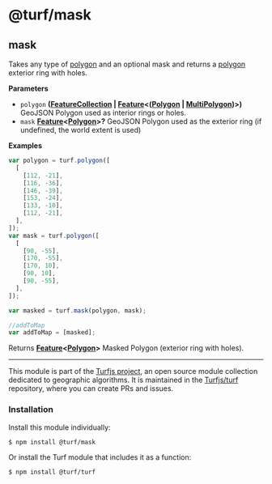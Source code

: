 # @turf/mask

<!-- Generated by documentation.js. Update this documentation by updating the source code. -->

## mask

Takes any type of [polygon][1] and an optional mask and returns a [polygon][1] exterior ring with holes.

**Parameters**

- `polygon` **([FeatureCollection][2] \| [Feature][3]&lt;([Polygon][4] \| [MultiPolygon][5])>)** GeoJSON Polygon used as interior rings or holes.
- `mask` **[Feature][3]&lt;[Polygon][4]>?** GeoJSON Polygon used as the exterior ring (if undefined, the world extent is used)

**Examples**

```javascript
var polygon = turf.polygon([
  [
    [112, -21],
    [116, -36],
    [146, -39],
    [153, -24],
    [133, -10],
    [112, -21],
  ],
]);
var mask = turf.polygon([
  [
    [90, -55],
    [170, -55],
    [170, 10],
    [90, 10],
    [90, -55],
  ],
]);

var masked = turf.mask(polygon, mask);

//addToMap
var addToMap = [masked];
```

Returns **[Feature][3]&lt;[Polygon][4]>** Masked Polygon (exterior ring with holes).

[1]: https://tools.ietf.org/html/rfc7946#section-3.1.6
[2]: https://tools.ietf.org/html/rfc7946#section-3.3
[3]: https://tools.ietf.org/html/rfc7946#section-3.2
[4]: https://tools.ietf.org/html/rfc7946#section-3.1.6
[5]: https://tools.ietf.org/html/rfc7946#section-3.1.7

<!-- This file is automatically generated. Please don't edit it directly:
if you find an error, edit the source file (likely index.js), and re-run
./scripts/generate-readmes in the turf project. -->

---

This module is part of the [Turfjs project](http://turfjs.org/), an open source
module collection dedicated to geographic algorithms. It is maintained in the
[Turfjs/turf](https://github.com/Turfjs/turf) repository, where you can create
PRs and issues.

### Installation

Install this module individually:

```sh
$ npm install @turf/mask
```

Or install the Turf module that includes it as a function:

```sh
$ npm install @turf/turf
```
